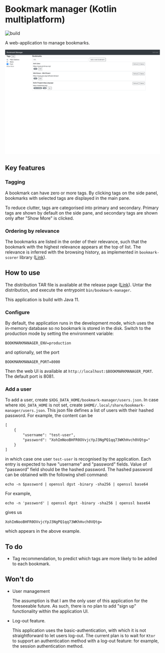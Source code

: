 # Bookmark manager (Kotlin multiplatform)

![build](https://github.com/tkngch/bookmark-manager/workflows/build/badge.svg)

A web-application to manage bookmarks.

![screenshot](./screenshot.png)

## Key features

### Tagging

A bookmark can have zero or more tags. By clicking tags on the side panel,
bookmarks with selected tags are displayed in the main pane.

To reduce clutter, tags are categorised into primary and secondary. Primary tags
are shown by default on the side pane, and secondary tags are shown only after
"Show More" is clicked.

### Ordering by relevance

The bookmarks are listed in the order of their relevance, such that the bookmark
with the highest relevance appears at the top of list. The relevance is inferred
with the browsing history, as implemented in `bookmark-scorer` library
([Link](https://github.com/tkngch/bookmark-scorer)).

## How to use

The distribution TAR file is available at the release page
([Link](https://github.com/tkngch/bookmark-manager/releases)). Untar the
distribution, and execute the entrypoint `bin/bookmark-manager`.

This application is build with Java 11.

### Configure

By default, the application runs in the development mode, which uses the
in-memory database so no bookmark is stored in the disk. Switch to the
production mode by setting the environment variable:

```
BOOKMARKMANAGER_ENV=production
```

and optionally, set the port

```
BOOKMARKMANAGER_PORT=8000
```

Then the web UI is available at `http://localhost:$BOOKMARKMANAGER_PORT`. The
default port is 8081.

### Add a user

To add a user, create `$XDG_DATA_HOME/bookmark-manager/users.json`. In case where
`XDG_DATA_HOME` is not set, create
`$HOME/.local/share/bookmark-manager/users.json`. This json file defines a list
of users with their hashed password. For example, the content can be

```
[
    {
        "username": "test-user",
        "password": "XohImNooBHFR0OVvjcYpJ3NgPQ1qq73WKhHvch0VQtg="
    }
]
```

in which case one user `test-user` is recognised by the application. Each entry
is expected to have "username" and "password" fields. Value of "password" field
should be the hashed password. The hashed password can be obtained with the
following shell command:

```
echo -n $password | openssl dgst -binary -sha256 | openssl base64
```

For example,

```
echo -n 'password' | openssl dgst -binary -sha256 | openssl base64
```

gives us

```
XohImNooBHFR0OVvjcYpJ3NgPQ1qq73WKhHvch0VQtg=
```

which appears in the above example.

## To do

- Tag recommendation, to predict which tags are more likely to be added to each bookmark.

## Won't do

- User management

  The assumption is that I am the only user of this application for the
  foreseeable future. As such, there is no plan to add "sign up" functionality
  within the application UI.

- Log-out feature.

  This application uses the basic-authentication, with which it is not
  straightforward to let users log-out. The current plan is to wait for `Ktor`
  to support an authentication method with a log-out feature: for example, the
  session authentication method.
